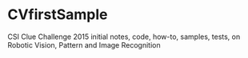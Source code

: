 # CVfirstSample
CSI Clue Challenge 2015 initial notes, code, how-to, samples, tests, on Robotic Vision, Pattern and Image Recognition

